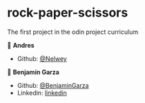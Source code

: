 # rock-paper-scissors
The first project in the odin project curriculum 

👤 **Andres**

- Github: [@Nelwey](https://github.com/Nelwey)

👤 **Benjamin Garza**

- Github: [@BenjaminGarza](https://github.com/BenjaminGarza)
- Linkedin: [linkedin](https://www.linkedin.com/in/benjamin-garza/)
